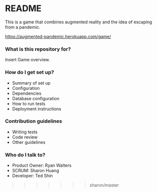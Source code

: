 # README #

This is a game that combines augmented reality and the idea of escaping from a pandemic.

https://augmented-pandemic.herokuapp.com/game/

### What is this repository for? ###

Insert Game overview.

### How do I get set up? ###

* Summary of set up
* Configuration
* Dependencies
* Database configuration
* How to run tests
* Deployment instructions

### Contribution guidelines ###

* Writing tests
* Code review
* Other guidelines

### Who do I talk to? ###

* Product Owner: Ryan Walters
* SCRUM: Sharon Huang
* Developer: Ted Shin
>>>>>>> sharon/master
